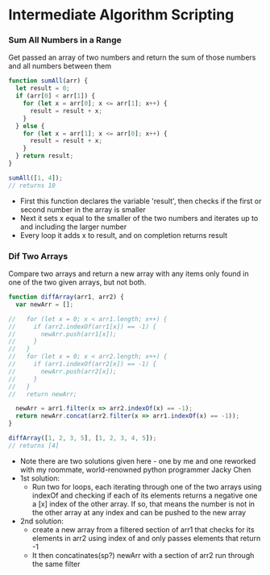 # Intermediate Algorithm Scripting

### Sum All Numbers in a Range
Get passed an array of two numbers and return the sum of those numbers and all numbers between them
```javascript
function sumAll(arr) {
  let result = 0;
  if (arr[0] < arr[1]) {
    for (let x = arr[0]; x <= arr[1]; x++) {
      result = result + x;
    }
  } else {
    for (let x = arr[1]; x <= arr[0]; x++) {
      result = result + x;
    }
  } return result;
}

sumAll([1, 4]);
// returns 10
```
* First this function declares the variable 'result', then checks if the first or second number in the array is smaller
* Next it sets x equal to the smaller of the two numbers and iterates up to and including the larger number
* Every loop it adds x to result, and on completion returns result



### Dif Two Arrays
Compare two arrays and return a new array with any items only found in one of the two given arrays, but not both.
```javascript
function diffArray(arr1, arr2) {
  var newArr = [];

//   for (let x = 0; x < arr1.length; x++) {
//     if (arr2.indexOf(arr1[x]) == -1) {
//       newArr.push(arr1[x]);
//     }
//   }
//   for (let x = 0; x < arr2.length; x++) {
//     if (arr1.indexOf(arr2[x]) == -1) {
//       newArr.push(arr2[x]);
//     }
//   }
//   return newArr;

  newArr = arr1.filter(x => arr2.indexOf(x) == -1);
  return newArr.concat(arr2.filter(x => arr1.indexOf(x) == -1));
}

diffArray([1, 2, 3, 5], [1, 2, 3, 4, 5]);
// returns [4]
```
* Note there are two solutions given here - one by me and one reworked with my roommate, world-renowned python programmer Jacky Chen
* 1st solution:
  * Run two for loops, each iterating through one of the two arrays using indexOf and checking if each of its elements returns a negative one a [x] index of the other array. If so, that means the number is not in the other array at any index and can be pushed to the new array
* 2nd solution:
  * create a new array from a filtered section of arr1 that checks for its elements in arr2 using index of and only passes elements that return -1
  * It then concatinates(sp?) newArr with a section of arr2 run through the same filter

